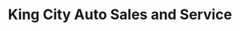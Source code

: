 ---
title: "King City Auto Sales and Service"
url: /king-city/king-city-auto-sales-and-service/
shop: Autowerkstatt
---